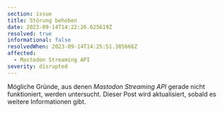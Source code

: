 ```yaml
---
section: issue
title: Störung behoben
date: 2023-09-14T14:22:26.625619Z
resolved: true
informational: false
resolvedWhen: 2023-09-14T14:25:51.385666Z
affected:
  - Mastodon Streaming API
severity: disrupted
---
```

Mögliche Gründe, aus denen *Mastodon Streaming API* gerade nicht funktioniert, werden untersucht. Dieser Post wird aktualisiert, sobald es weitere Informationen gibt.

        